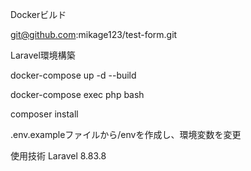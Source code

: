 Dockerビルド

git@github.com:mikage123/test-form.git

Laravel環境構築

docker-compose up -d --build

docker-compose exec php bash

composer install

.env.exampleファイルから/envを作成し、環境変数を変更


使用技術
Laravel 8.83.8

